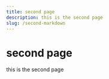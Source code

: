 ```yaml
---
title: second page
description: this is the second page
slug: /second-markdown
---
```


# second page

this is the second page
